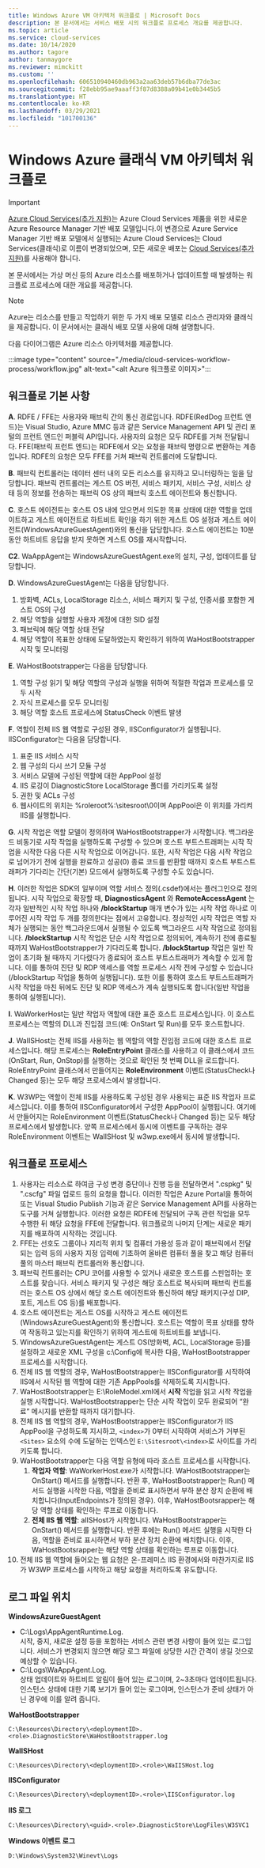 ```yaml
---
title: Windows Azure VM 아키텍처 워크플로 | Microsoft Docs
description: 본 문서에서는 서비스 배포 시의 워크플로 프로세스 개요를 제공합니다.
ms.topic: article
ms.service: cloud-services
ms.date: 10/14/2020
ms.author: tagore
author: tanmaygore
ms.reviewer: mimckitt
ms.custom: ''
ms.openlocfilehash: 606510940460db963a2aa63deb57b6dba77de3ac
ms.sourcegitcommit: f28ebb95ae9aaaff3f87d8388a09b41e0b3445b5
ms.translationtype: HT
ms.contentlocale: ko-KR
ms.lasthandoff: 03/29/2021
ms.locfileid: "101700136"
---
```

# <a name="workflow-of-windows-azure-classic-vm-architecture"></a>Windows Azure 클래식 VM 아키텍처 워크플로 

> [!IMPORTANT]
> [Azure Cloud Services(추가 지원)](../cloud-services-extended-support/overview.md)는 Azure Cloud Services 제품을 위한 새로운 Azure Resource Manager 기반 배포 모델입니다.이 변경으로 Azure Service Manager 기반 배포 모델에서 실행되는 Azure Cloud Services는 Cloud Services(클래식)로 이름이 변경되었으며, 모든 새로운 배포는 [Cloud Services(추가 지원)](../cloud-services-extended-support/overview.md)를 사용해야 합니다.

본 문서에서는 가상 머신 등의 Azure 리소스를 배포하거나 업데이트할 때 발생하는 워크플로 프로세스에 대한 개요를 제공합니다. 

> [!NOTE]
>Azure는 리소스를 만들고 작업하기 위한 두 가지 배포 모델로 리소스 관리자와 클래식을 제공합니다. 이 문서에서는 클래식 배포 모델 사용에 대해 설명합니다.

다음 다이어그램은 Azure 리소스 아키텍처를 제공합니다.

:::image type="content" source="./media/cloud-services-workflow-process/workflow.jpg" alt-text="<alt Azure 워크플로 이미지>":::

## <a name="workflow-basics"></a>워크플로 기본 사항
   
**A**. RDFE / FFE는 사용자와 패브릭 간의 통신 경로입니다. RDFE(RedDog 프런트 엔드)는 Visual Studio, Azure MMC 등과 같은 Service Management API 및 관리 포털의 프런트 엔드인 퍼블릭 API입니다.  사용자의 요청은 모두 RDFE를 거쳐 전달됩니다. FFE(패브릭 프런트 엔드)는 RDFE에서 오는 요청을 패브릭 명령으로 변환하는 계층입니다. RDFE의 요청은 모두 FFE를 거쳐 패브릭 컨트롤러에 도달합니다.

**B**. 패브릭 컨트롤러는 데이터 센터 내의 모든 리소스를 유지하고 모니터링하는 일을 담당합니다. 패브릭 컨트롤러는 게스트 OS 버전, 서비스 패키지, 서비스 구성, 서비스 상태 등의 정보를 전송하는 패브릭 OS 상의 패브릭 호스트 에이전트와 통신합니다.

**C**. 호스트 에이전트는 호스트 OS 내에 있으면서 의도한 목표 상태에 대한 역할을 업데이트하고 게스트 에이전트로 하트비트 확인을 하기 위한 게스트 OS 설정과 게스트 에이전트(WindowsAzureGuestAgent)와의 통신을 담당합니다. 호스트 에이전트는 10분 동안 하트비트 응답을 받지 못하면 게스트 OS를 재시작합니다.

**C2**. WaAppAgent는 WindowsAzureGuestAgent.exe의 설치, 구성, 업데이트를 담당합니다.

**D**.  WindowsAzureGuestAgent는 다음을 담당합니다.

1. 방화벽, ACLs, LocalStorage 리소스, 서비스 패키지 및 구성, 인증서를 포함한 게스트 OS의 구성
2. 해당 역할을 실행할 사용자 계정에 대한 SID 설정
3. 패브릭에 해당 역할 상태 전달
4. 해당 역할이 목표한 상태에 도달하였는지 확인하기 위하여 WaHostBootstrapper 시작 및 모니터링

**E**. WaHostBootstrapper는 다음을 담당합니다.

1. 역할 구성 읽기 및 해당 역할의 구성과 실행을 위하여 적절한 작업과 프로세스를 모두 시작
2. 자식 프로세스를 모두 모니터링
3. 해당 역할 호스트 프로세스에 StatusCheck 이벤트 발생

**F**. 역할이 전체 IIS 웹 역할로 구성된 경우, IISConfigurator가 실행됩니다. IISConfigurator는 다음을 담당합니다.

1. 표준 IIS 서비스 시작
2. 웹 구성의 다시 쓰기 모듈 구성
3. 서비스 모델에 구성된 역할에 대한 AppPool 설정
4. IIS 로깅이 DiagnosticStore LocalStorage 폴더를 가리키도록 설정
5. 권한 및 ACLs 구성
6. 웹사이트의 위치는 %roleroot%:\sitesroot\0이며 AppPool은 이 위치를 가리켜 IIS를 실행합니다. 

**G**. 시작 작업은 역할 모델이 정의하며 WaHostBootstrapper가 시작합니다. 백그라운드 비동기로 시작 작업을 실행하도록 구성할 수 있으며 호스트 부트스트래퍼는 시작 작업을 시작한 다음 다른 시작 작업으로 이어갑니다. 또한, 시작 작업은 다음 시작 작업으로 넘어가기 전에 실행을 완료하고 성공(0) 종료 코드를 반환할 때까지 호스트 부트스트래퍼가 기다리는 간단(기본) 모드에서 실행하도록 구성할 수도 있습니다.

**H**. 이러한 작업은 SDK의 일부이며 역할 서비스 정의(.csdef)에서는 플러그인으로 정의됩니다. 시작 작업으로 확장할 때, **DiagnosticsAgent** 와 **RemoteAccessAgent** 는 각자 일반적인 시작 작업 하나와 **/blockStartup** 매개 변수가 있는 시작 작업 하나로 이루어진 시작 작업 두 개를 정의한다는 점에서 고유합니다. 정상적인 시작 작업은 역할 자체가 실행되는 동안 백그라운드에서 실행될 수 있도록 백그라운드 시작 작업으로 정의됩니다. **/blockStartup** 시작 작업은 단순 시작 작업으로 정의되어, 계속하기 전에 종료될 때까지 WaHostBootstrapper가 기다리도록 합니다. **/blockStartup** 작업은 일반 작업이 초기화 될 때까지 기다렸다가 종료되어 호스트 부트스트래퍼가 계속할 수 있게 합니다. 이를 통하여 진단 및 RDP 액세스를 역할 프로세스 시작 전에 구성할 수 있습니다(/blockStartup 작업을 통하여 실행됩니다). 또한 이를 통하여 호스트 부트스트래퍼가 시작 작업을 마친 뒤에도 진단 및 RDP 액세스가 계속 실행되도록 합니다(일반 작업을 통하여 실행됩니다).

**I**. WaWorkerHost는 일반 작업자 역할에 대한 표준 호스트 프로세스입니다. 이 호스트 프로세스는 역할의 DLL과 진입점 코드(예: OnStart 및 Run)를 모두 호스트합니다.

**J**. WaIISHost는 전체 IIS를 사용하는 웹 역할의 역할 진입점 코드에 대한 호스트 프로세스입니다. 해당 프로세스는 **RoleEntryPoint** 클래스를 사용하고 이 클래스에서 코드(OnStart, Run, OnStop)를 실행하는 것으로 확인된 첫 번째 DLL을 로드합니다. RoleEntryPoint 클래스에서 만들어지는 **RoleEnvironment** 이벤트(StatusCheck나 Changed 등)는 모두 해당 프로세스에서 발생합니다.

**K**. W3WP는 역할이 전체 IIS를 사용하도록 구성된 경우 사용되는 표준 IIS 작업자 프로세스입니다. 이를 통하여 IISConfigurator에서 구성한 AppPool이 실행됩니다. 여기에서 만들어지는 RoleEnvironment 이벤트(StatusCheck나 Changed 등)는 모두 해당 프로세스에서 발생합니다. 양쪽 프로세스에서 동시에 이벤트를 구독하는 경우 RoleEnvironment 이벤트는 WaIISHost 및 w3wp.exe에서 동시에 발생합니다.

## <a name="workflow-processes"></a>워크플로 프로세스

1. 사용자는 리소스로 하여금 구성 변경 중단이나 진행 등을 전달하면서 ".cspkg" 및 ".cscfg" 파일 업로드 등의 요청을 합니다. 이러한 작업은 Azure Portal을 통하여 또는 Visual Studio Publish 기능과 같은 Service Management API를 사용하는 도구를 거쳐 실행합니다. 이러한 요청은 RDFE에 전달되어 구독 관련 작업을 모두 수행한 뒤 해당 요청을 FFE에 전달합니다. 워크플로의 나머지 단계는 새로운 패키지를 배포하여 시작하는 것입니다.
2. FFE는 선호도 그룹이나 지리적 위치 및 컴퓨터 가용성 등과 같이 패브릭에서 전달되는 입력 등의 사용자 지정 입력에 기초하여 올바른 컴퓨터 풀을 찾고 해당 컴퓨터 풀의 마스터 패브릭 컨트롤러와 통신합니다.
3. 패브릭 컨트롤러는 CPU 코어를 사용할 수 있거나 새로운 호스트를 스핀업하는 호스트를 찾습니다. 서비스 패키지 및 구성은 해당 호스트로 복사되며 패브릭 컨트롤러는 호스트 OS 상에서 해당 호스트 에이전트와 통신하여 해당 패키지(구성 DIP, 포트, 게스트 OS 등)를 배포합니다.
4. 호스트 에이전트는 게스트 OS를 시작하고 게스트 에이전트(WindowsAzureGuestAgent)와 통신합니다. 호스트는 역할이 목표 상태를 향하여 작동하고 있는지를 확인하기 위하여 게스트에 하트비트를 보냅니다.
5. WindowsAzureGuestAgent는 게스트 OS(방화벽, ACL, LocalStorage 등)를 설정하고 새로운 XML 구성을 c:\Config에 복사한 다음, WaHostBootstrapper 프로세스를 시작합니다.
6. 전체 IIS 웹 역할의 경우, WaHostBootstrapper는 IISConfigurator를 시작하여 IIS에서 시작된 웹 역할에 대한 기존 AppPools를 삭제하도록 지시합니다.
7. WaHostBootstrapper는 E:\RoleModel.xml에서 **시작** 작업을 읽고 시작 작업을 실행 시작합니다. WaHostBootstrapper는 단순 시작 작업이 모두 완료되어 “완료” 메시지를 반환할 때까지 대기합니다.
8. 전체 IIS 웹 역할의 경우, WaHostBootstrapper는 IISConfigurator가 IIS AppPool을 구성하도록 지시하고, `<index>`가 0부터 시작하여 서비스가 거부된 `<Sites>` 요소의 수에 도달하는 인덱스인 `E:\Sitesroot\<index>`로 사이트를 가리키도록 합니다.
9. WaHostBootstrapper는 다음 역할 유형에 따라 호스트 프로세스를 시작합니다.
    1. **작업자 역할**: WaWorkerHost.exe가 시작합니다. WaHostBootstrapper는 OnStart() 메서드를 실행합니다. 반환 후, WaHostBootstrapper는 Run() 메서드 실행을 시작한 다음, 역할을 준비로 표시하면서 부하 분산 장치 순환에 배치합니다(InputEndpoints가 정의된 경우). 이후, WaHostBootsrapper는 해당 역할 상태를 확인하는 루프로 이동합니다.
    2. **전체 IIS 웹 역할**: aIISHost가 시작합니다. WaHostBootstrapper는 OnStart() 메서드를 실행합니다. 반환 후에는 Run() 메서드 실행을 시작한 다음, 역할을 준비로 표시하면서 부하 분산 장치 순환에 배치합니다. 이후, WaHostBootsrapper는 해당 역할 상태를 확인하는 루프로 이동합니다.
10. 전체 IIS 웹 역할에 들어오는 웹 요청은 온-프레미스 IIS 환경에서와 마찬가지로 IIS가 W3WP 프로세스를 시작하고 해당 요청을 처리하도록 유도합니다.

## <a name="log-file-locations"></a>로그 파일 위치

**WindowsAzureGuestAgent**

- C:\Logs\AppAgentRuntime.Log.  
시작, 중지, 새로운 설정 등을 포함하는 서비스 관련 변경 사항이 들어 있는 로그입니다. 서비스가 변경되지 않으면 해당 로그 파일에 상당한 시간 간격이 생길 것으로 예상할 수 있습니다.
- C:\Logs\WaAppAgent.Log.  
상태 업데이트와 하트비트 알림이 들어 있는 로그이며, 2~3초마다 업데이트됩니다.  인스턴스 상태에 대한 기록 보기가 들어 있는 로그이며, 인스턴스가 준비 상태가 아닌 경우에 이를 알려 줍니다.
 
**WaHostBootstrapper**

`C:\Resources\Directory\<deploymentID>.<role>.DiagnosticStore\WaHostBootstrapper.log`
 
**WaIISHost**

`C:\Resources\Directory\<deploymentID>.<role>\WaIISHost.log`
 
**IISConfigurator**

`C:\Resources\Directory\<deploymentID>.<role>\IISConfigurator.log`
 
**IIS 로그**

`C:\Resources\Directory\<guid>.<role>.DiagnosticStore\LogFiles\W3SVC1`
 
**Windows 이벤트 로그**

`D:\Windows\System32\Winevt\Logs`
